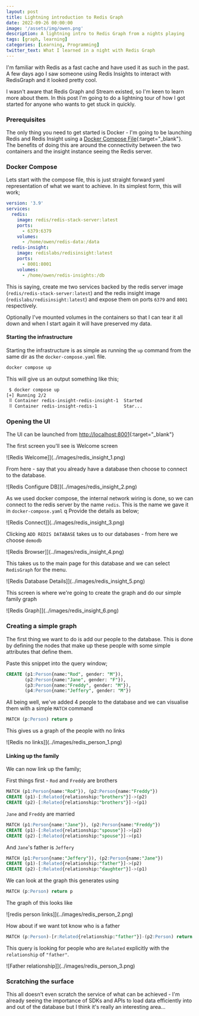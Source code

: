 ```yaml
---
layout: post
title: Lightning introduction to Redis Graph
date: 2022-09-26 00:00:00
image: '/assets/img/owen.png'
description: A lightning intro to Redis Graph from a nights playing
tags: [graph, learning]
categories: [Learning, Programming]
twitter_text: What I learned in a night with Redis Graph
---
```


I'm familiar with Redis as a fast cache and have used it as such in the past. A few days ago I saw someone using Redis Insights to interact with RedisGraph and it looked pretty cool.

I wasn't aware that Redis Graph and Stream existed, so I'm keen to learn more about them. In this post I'm going to do a lightning tour of how I got started for anyone who wants to get stuck in quickly.

### Prerequisites

The only thing you need to get started is Docker - I'm going to be launching Redis and Redis Insight using a [Docker Compose File](https://docs.docker.com/compose/gettingstarted/){:target="_blank"}. The benefits of doing this are around the connectivity between the two containers and the insight instance seeing the Redis server.

### Docker Compose

Lets start with the compose file, this is just straight forward yaml representation of what we want to achieve. In its simplest form, this will work;

```yaml
version: '3.9'
services:
  redis:
    image: redis/redis-stack-server:latest
    ports:
      - 6379:6379
    volumes:
      - /home/owen/redis-data:/data
  redis-insight:
    image: redislabs/redisinsight:latest
    ports:
      - 8001:8001
    volumes:
      - /home/owen/redis-insights:/db
```

This is saying, create me two services backed by the redis server image (`redis/redis-stack-server:latest`) and the redis insight image (`redislabs/redisinsight:latest`) and expose them on ports `6379` and `8001` respectively. 

Optionally I've mounted volumes in the containers so that I can tear it all down and when I start again it will have preserved my data.

#### Starting the infrastructure

Starting the infrastructure is as simple as running the `up` command from the same dir as the `docker-compose.yaml` file.

```bash
docker compose up
```

This will give us an output something like this;


```bash
 $ docker compose up  
[+] Running 2/2
 ⠿ Container redis-insight-redis-insight-1  Started                                   0.5s
 ⠿ Container redis-insight-redis-1          Star...                                   0.5s
```

### Opening the UI

The UI can be launched from [http://localhost:8001](http://localhost:8001/){:target="_blank"}

The first screen you'll see is Welcome screen 

![Redis Welcome]](../images/redis_insight_1.png)

From here - say that you already have a database then choose to connect to the database.

![Redis Configure DB]](../images/redis_insight_2.png)

As we used docker compose, the internal network wiring is done, so we can connect to the redis server by the name  `redis`. This is the name we gave it in `docker-compose.yaml`
q
Provide the details as below;

![Redis Connect]](../images/redis_insight_3.png)

Clicking `ADD REDIS DATABASE` takes us to our databases - from here we choose `demodb`

![Redis Browser]](../images/redis_insight_4.png)

This takes us to the main page for this database and we can select `RedisGraph` for the menu.

![Redis Database Details]](../images/redis_insight_5.png)


This screen is where we're going to create the graph and do our simple family graph

![Redis Graph]](../images/redis_insight_6.png)






### Creating a simple graph

The first thing we want to do is add our people to the database. This is done by defining the nodes that make up these people with some simple attributes that define them.

Paste this snippet into the query window;


```sql
CREATE (p1:Person{name:"Rod", gender: "M"}),
       (p2:Person{name:"Jane", gender: "F"}),
       (p3:Person{name:"Freddy", gender: "M"}),
       (p4:Person{name:"Jeffery", gender: "M"})
```

All being well, we've added 4 people to the database and we can visualise them with a simple `MATCH` command

```sql
MATCH (p:Person) return p
```

This gives us a graph of the people with no links

![Redis no links]](../images/redis_person_1.png)

#### Linking up the family

We can now link up the family;

First things first - `Rod` and `Freddy` are brothers

```sql
MATCH (p1:Person{name:"Rod"}), (p2:Person{name:"Freddy"})
CREATE (p1)-[:Related{relationship:"brothers"}]->(p2)
CREATE (p2)-[:Related{relationship:"brothers"}]->(p1)
```

`Jane` and `Freddy` are married
```sql
MATCH (p1:Person{name:"Jane"}), (p2:Person{name:"Freddy"})
CREATE (p1)-[:Related{relationship:"spouse"}]->(p2)
CREATE (p2)-[:Related{relationship:"spouse"}]->(p1)
```

And `Jane`'s father is `Jeffery`

```sql
MATCH (p1:Person{name:"Jeffery"}), (p2:Person{name:"Jane"})
CREATE (p1)-[:Related{relationship:"father"}]->(p2)
CREATE (p2)-[:Related{relationship:"daughter"}]->(p1)
```

We can look at the graph this generates using

```sql
MATCH (p:Person) return p
```

The graph of this looks like 

![redis person links]](../images/redis_person_2.png)

How about if we want tot know who is a father

```sql
MATCH (p:Person)-[r:Related{relationship:"father"}]-(p2:Person) return p
```

This query is looking for people who are `Related` explicitly with the `relationship` of `"father"`.

![Father relationship]](../images/redis_person_3.png)

### Scratching the surface

This all doesn't even scratch the service of what can be achieved - I'm already seeing the importance of SDKs and APIs to load data efficiently into and out of the database but I think it's really an interesting area...